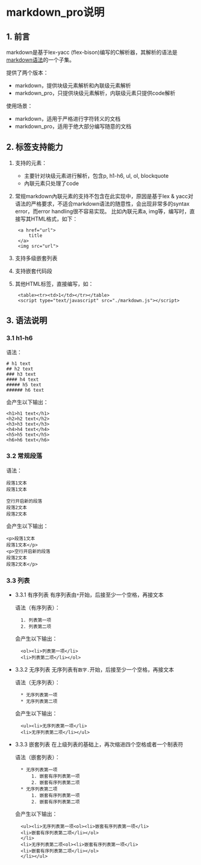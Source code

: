 # markdown_pro说明

## 1. 前言

markdown是基于lex-yacc (flex-bison)编写的C解析器，其解析的语法是<a href="http://daringfireball.net/projects/markdown/" target="_blank">markdown语法</a>的一个子集。

提供了两个版本：
* markdown，提供块级元素解析和內联级元素解析
* markdown_pro，只提供块级元素解析，内联级元素只提供code解析

使用场景：
* markdown，适用于严格进行字符转义的文档
* markdown_pro，适用于绝大部分编写随意的文档

## 2. 标签支持能力

1. 支持的元素：
    * 主要针对块级元素进行解析，包含p, h1-h6, ul, ol, blockquote 
    * 內联元素只处理了code 

2. 常规markdown內联元素的支持不包含在此实现中，原因是基于lex & yacc对语法的严格要求，不适合markdown语法的随意性，会出现非常多的syntax error，而error handling很不容易实现。
    比如內联元素a, img等，编写时，直接写其HTML格式，如下：

        <a href="url">
            title
        </a>
        <img src="url">

3. 支持多级嵌套列表

4. 支持嵌套代码段

6. 其他HTML标签，直接编写，如：

        <table><tr><td>1</td></tr></table>
        <script type="text/javascript" src="./markdown.js"></script>

## 3. 语法说明 

### 3.1 h1-h6

语法：

    # h1 text 
    ## h2 text
    ### h3 text
    #### h4 text
    ##### h5 text
    ###### h6 text

会产生以下输出：

    <h1>h1 text</h1>
    <h2>h2 text</h2>
    <h3>h3 text</h3>
    <h4>h4 text</h4>
    <h5>h5 text</h5>
    <h6>h6 text</h6>

### 3.2 常规段落

语法：

    段落1文本
    段落1文本

    空行开启新的段落
    段落2文本
    段落2文本

会产生以下输出：

    <p>段落1文本
    段落1文本</p>
    <p>空行开启新的段落
    段落2文本
    段落2文本</p>

### 3.3 列表

* 3.3.1 有序列表
    有序列表由`*`开始，后接至少一个空格，再接文本 

    语法（有序列表）：

        1. 列表第一项
        2. 列表第二项

    会产生以下输出：

        <ol><li>列表第一项</li>
        <li>列表第二项</li></ol>

* 3.3.2 无序列表
    无序列表有`数字.`开始，后接至少一个空格，再接文本

    语法（无序列表）：

        * 无序列表第一项
        * 无序列表第二项

    会产生以下输出：

        <ul><li>无序列表第一项</li>
        <li>无序列表第二项</li></ul>

* 3.3.3 嵌套列表
    在上级列表的基础上，再次缩进四个空格或者一个制表符 

    语法（嵌套列表）：

        * 无序列表第一项
            1. 嵌套有序列表第一项
            2. 嵌套有序列表第二项
        * 无序列表第二项
            1. 嵌套有序列表第一项
            2. 嵌套有序列表第二项

    会产生以下输出：

        <ul><li>无序列表第一项<ol><li>嵌套有序列表第一项</li>
        <li>嵌套有序列表第二项</li></ol>
        </li>
        <li>无序列表第二项<ol><li>嵌套有序列表第一项</li>
        <li>嵌套有序列表第二项</li></ol>
        </li></ul> 
